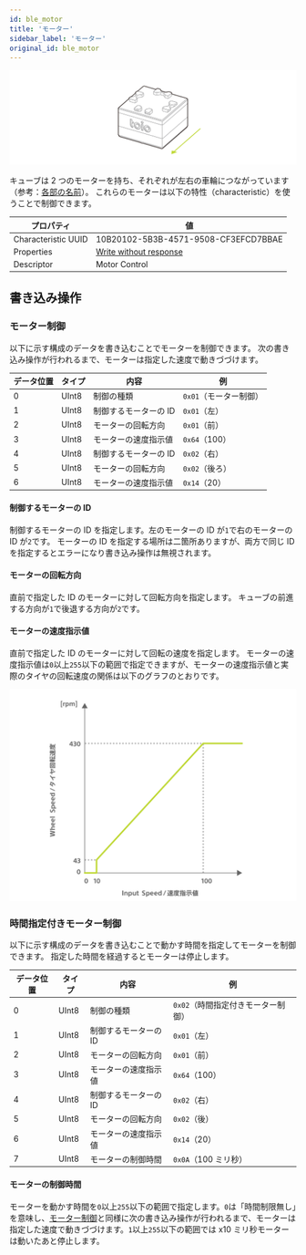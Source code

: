 ```yaml
---
id: ble_motor
title: 'モーター'
sidebar_label: 'モーター'
original_id: ble_motor
---
```


![Cube Direction](assets/motor_cube_direction.svg)

キューブは 2 つのモーターを持ち、それぞれが左右の車輪につながっています（参考：[各部の名前](hardware_components.md)）。
これらのモーターは以下の特性（characteristic）を使うことで制御できます。

| プロパティ          | 値                                      |
| ------------------- | --------------------------------------- |
| Characteristic UUID | 10B20102-5B3B-4571-9508-CF3EFCD7BBAE    |
| Properties          | [Write without response](#書き込み操作) |
| Descriptor          | Motor Control                           |

## 書き込み操作

### モーター制御

以下に示す構成のデータを書き込むことでモーターを制御できます。 次の書き込み操作が行われるまで、モーターは指定した速度で動きづづけます。

| データ位置 | タイプ | 内容                  | 例                                                |
| ---------- | ------ | --------------------- | ------------------------------------------------- |
| 0          | UInt8  | 制御の種類            | <span class="fixed">`0x01`</span>（モーター制御） |
| 1          | UInt8  | 制御するモーターの ID | `0x01`（左）                                      |
| 2          | UInt8  | モーターの回転方向    | `0x01`（前）                                      |
| 3          | UInt8  | モーターの速度指示値  | `0x64`（100）                                     |
| 4          | UInt8  | 制御するモーターの ID | `0x02`（右）                                      |
| 5          | UInt8  | モーターの回転方向    | `0x02`（後ろ）                                    |
| 6          | UInt8  | モーターの速度指示値  | `0x14`（20）                                      |

#### 制御するモーターの ID

制御するモーターの ID を指定します。左のモーターの ID が`1`で右のモーターの ID が`2`です。
モーターの ID を指定する場所は二箇所ありますが、両方で同じ ID を指定するとエラーになり書き込み操作は無視されます。

#### モーターの回転方向

直前で指定した ID のモーターに対して回転方向を指定します。
キューブの前進する方向が`1`で後退する方向が`2`です。

#### モーターの速度指示値

直前で指定した ID のモーターに対して回転の速度を指定します。
モーターの速度指示値は`0`以上`255`以下の範囲で指定できますが、モーターの速度指示値と実際のタイヤの回転速度の関係は以下のグラフのとおりです。

![Input Speed and Wheel Speed](assets/motor_wheel_speed_v2.0.0.svg)

### 時間指定付きモーター制御

以下に示す構成のデータを書き込むことで動かす時間を指定してモーターを制御できます。
指定した時間を経過するとモーターは停止します。

| データ位置 | タイプ | 内容                  | 例                                                            |
| ---------- | ------ | --------------------- | ------------------------------------------------------------- |
| 0          | UInt8  | 制御の種類            | <span class="fixed">`0x02`</span>（時間指定付きモーター制御） |
| 1          | UInt8  | 制御するモーターの ID | `0x01`（左）                                                  |
| 2          | UInt8  | モーターの回転方向    | `0x01`（前）                                                  |
| 3          | UInt8  | モーターの速度指示値  | `0x64`（100）                                                 |
| 4          | UInt8  | 制御するモーターの ID | `0x02`（右）                                                  |
| 5          | UInt8  | モーターの回転方向    | `0x02`（後）                                                  |
| 6          | UInt8  | モーターの速度指示値  | `0x14`（20）                                                  |
| 7          | UInt8  | モーターの制御時間    | `0x0A`（100 ミリ秒）                                          |

#### モーターの制御時間

モーターを動かす時間を`0`以上`255`以下の範囲で指定します。`0`は「時間制限無し」を意味し、[モーター制御](#モーター制御)と同様に次の書き込み操作が行われるまで、モーターは指定した速度で動きづづけます。`1`以上`255`以下の範囲では x10 ミリ秒モーターは動いたあと停止します。
